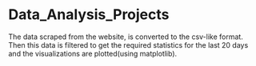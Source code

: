 # Data_Analysis_Projects

The data scraped from the website, is converted to the csv-like format. Then this data is filtered to get the required statistics for the last 20 days and the visualizations are plotted(using matplotlib).

